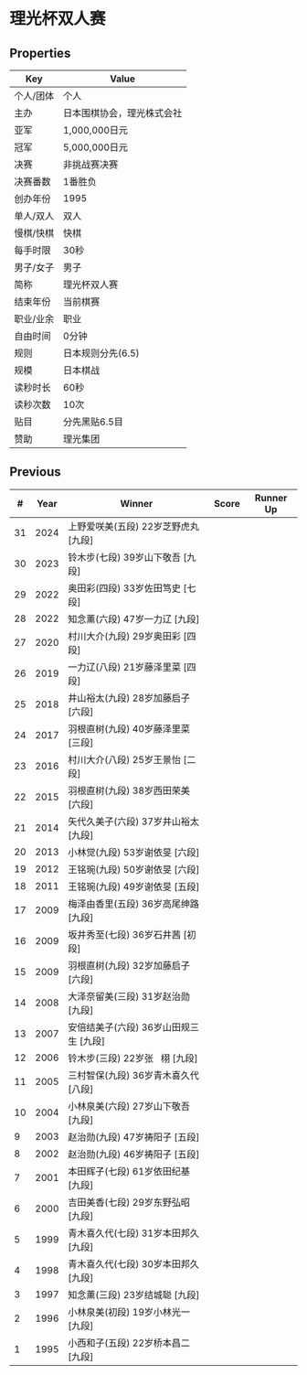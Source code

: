 # 理光杯双人赛

## Properties

| Key | Value |
| --- | ----- |
| 个人/团体 | 个人 |
| 主办 | 日本围棋协会，理光株式会社 |
| 亚军 | 1,000,000日元 |
| 冠军 | 5,000,000日元 |
| 决赛 | 非挑战赛决赛 |
| 决赛番数 | 1番胜负 |
| 创办年份 | 1995 |
| 单人/双人 | 双人 |
| 慢棋/快棋 | 快棋 |
| 每手时限 | 30秒 |
| 男子/女子 | 男子 |
| 简称 | 理光杯双人赛 |
| 结束年份 | 当前棋赛 |
| 职业/业余 | 职业 |
| 自由时间 | 0分钟 |
| 规则 | 日本规则分先(6.5) |
| 规模 | 日本棋战 |
| 读秒时长 | 60秒 |
| 读秒次数 | 10次 |
| 贴目 | 分先黑贴6.5目 |
| 赞助 | 理光集团 |

## Previous

| # | Year | Winner | Score | Runner Up |
| --- | --- | --- | --- | --- |
| 31 | 2024 | 上野爱咲美(五段) 22岁芝野虎丸 [九段] |  |  |
| 30 | 2023 | 铃木步(七段) 39岁山下敬吾 [九段] |  |  |
| 29 | 2022 | 奥田彩(四段) 33岁佐田笃史 [七段] |  |  |
| 28 | 2022 | 知念薰(六段) 47岁一力辽 [九段] |  |  |
| 27 | 2020 | 村川大介(九段) 29岁奥田彩 [四段] |  |  |
| 26 | 2019 | 一力辽(八段) 21岁藤泽里菜 [四段] |  |  |
| 25 | 2018 | 井山裕太(九段) 28岁加藤启子 [六段] |  |  |
| 24 | 2017 | 羽根直树(九段) 40岁藤泽里菜 [三段] |  |  |
| 23 | 2016 | 村川大介(八段) 25岁王景怡 [二段] |  |  |
| 22 | 2015 | 羽根直树(九段) 38岁西田荣美 [六段] |  |  |
| 21 | 2014 | 矢代久美子(六段) 37岁井山裕太 [九段] |  |  |
| 20 | 2013 | 小林觉(九段) 53岁谢依旻 [六段] |  |  |
| 19 | 2012 | 王铭琬(九段) 50岁谢依旻 [六段] |  |  |
| 18 | 2011 | 王铭琬(九段) 49岁谢依旻 [五段] |  |  |
| 17 | 2009 | 梅泽由香里(五段) 36岁高尾绅路 [九段] |  |  |
| 16 | 2009 | 坂井秀至(七段) 36岁石井茜 [初段] |  |  |
| 15 | 2009 | 羽根直树(九段) 32岁加藤启子 [六段] |  |  |
| 14 | 2008 | 大泽奈留美(三段) 31岁赵治勋 [九段] |  |  |
| 13 | 2007 | 安倍结美子(六段) 36岁山田规三生 [九段] |  |  |
| 12 | 2006 | 铃木步(三段) 22岁张   栩 [九段] |  |  |
| 11 | 2005 | 三村智保(九段) 36岁青木喜久代 [八段] |  |  |
| 10 | 2004 | 小林泉美(六段) 27岁山下敬吾 [九段] |  |  |
| 9 | 2003 | 赵治勋(九段) 47岁祷阳子 [五段] |  |  |
| 8 | 2002 | 赵治勋(九段) 46岁祷阳子 [五段] |  |  |
| 7 | 2001 | 本田辉子(七段) 61岁依田纪基 [九段] |  |  |
| 6 | 2000 | 吉田美香(七段) 29岁东野弘昭 [九段] |  |  |
| 5 | 1999 | 青木喜久代(七段) 31岁本田邦久 [九段] |  |  |
| 4 | 1998 | 青木喜久代(七段) 30岁本田邦久 [九段] |  |  |
| 3 | 1997 | 知念薰(三段) 23岁结城聪 [九段] |  |  |
| 2 | 1996 | 小林泉美(初段) 19岁小林光一 [九段] |  |  |
| 1 | 1995 | 小西和子(五段) 22岁桥本昌二 [九段] |  |  |

